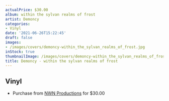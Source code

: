 ```yaml
---
actualPrice: $30.00
album: within the sylvan realms of frost
artist: Demoncy
categories:
- Vinyl
date: '2021-06-26T15:22:45'
draft: false
images:
- /images/covers/demoncy-within_the_sylvan_realms_of_frost.jpg
inStock: true
thumbnailImage: /images/covers/demoncy-within_the_sylvan_realms_of_frost-thumb.jpg
title: Demoncy - within the sylvan realms of frost
---
```


## Vinyl
* Purchase from [NWN Productions](http://shop.nwnprod.com/index.php?route=product/product&path=75&product_id=11277&sort=pd.name&order=ASC) for $30.00
